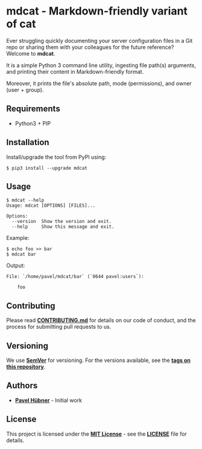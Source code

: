 # mdcat - Markdown-friendly variant of cat

Ever struggling quickly documenting your server configuration files in a Git repo or sharing them with your colleagues for the future reference? Welcome to **mdcat**.

It is a simple Python 3 command line utility, ingesting file path(s) arguments, and printing their content in Markdown-friendly format.

Moreover, it prints the file's absolute path, mode (permissions), and owner (user + group).

## Requirements

* Python3 + PIP

## Installation

Install/upgrade the tool from PyPI using:

    $ pip3 install --upgrade mdcat

## Usage

    $ mdcat --help
    Usage: mdcat [OPTIONS] [FILES]...

    Options:
      --version  Show the version and exit.
      --help     Show this message and exit.

Example:

    $ echo foo >> bar
    $ mdcat bar

Output:

    File: `/home/pavel/mdcat/bar` (`0644 pavel:users`):

        foo

## Contributing

Please read [**CONTRIBUTING.md**](https://github.com/hubpav/mdcat/blob/master/CONTRIBUTING.md) for details on our code of conduct, and the process for submitting pull requests to us.

## Versioning

We use [**SemVer**](https://semver.org/) for versioning. For the versions available, see the [**tags on this repository**](https://github.com/hubpav/mdcat/tags).

## Authors

* [**Pavel Hübner**](https://github.com/hubpav) - Initial work

## License

This project is licensed under the [**MIT License**](https://opensource.org/licenses/MIT/) - see the [**LICENSE**](https://github.com/hubpav/mdcat/blob/master/LICENSE) file for details.
